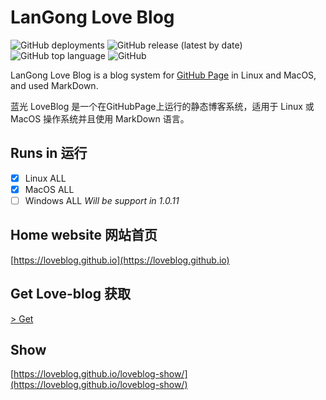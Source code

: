 # LanGong Love Blog

![GitHub deployments](https://img.shields.io/github/deployments/langong-dev/love-blog/github-pages)  ![GitHub release (latest by date)](https://img.shields.io/github/v/release/langong-dev/love-blog)  ![GitHub top language](https://img.shields.io/github/languages/top/langong-dev/love-blog)  ![GitHub](https://img.shields.io/github/license/langong-dev/love-blog)

LanGong Love Blog is a blog system for [GitHub Page](https://pages.github.io) in Linux and MacOS, and used MarkDown.

蓝光 LoveBlog 是一个在GitHubPage上运行的静态博客系统，适用于 Linux 或 MacOS 操作系统并且使用 MarkDown 语言。

## Runs in 运行

- [x] Linux ALL
- [x] MacOS ALL
- [ ] Windows ALL *Will be support in 1.0.11*

## Home website 网站首页

[https://loveblog.github.io](https://loveblog.github.io)

## Get Love-blog 获取

[ > Get ](https://loveblog.github.io)

## Show

[https://loveblog.github.io/loveblog-show/](https://loveblog.github.io/loveblog-show/)
